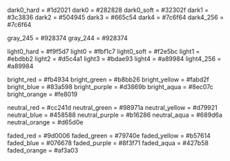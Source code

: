 dark0_hard  = #1d2021
dark0       = #282828
dark0_soft  = #32302f
dark1       = #3c3836
dark2       = #504945
dark3       = #665c54
dark4       = #7c6f64
dark4_256   = #7c6f64

gray_245    = #928374
gray_244    = #928374

light0_hard = #f9f5d7
light0      = #fbf1c7
light0_soft = #f2e5bc
light1      = #ebdbb2
light2      = #d5c4a1
light3      = #bdae93
light4      = #a89984
light4_256  = #a89984

bright_red     = #fb4934
bright_green   = #b8bb26
bright_yellow  = #fabd2f
bright_blue    = #83a598
bright_purple  = #d3869b
bright_aqua    = #8ec07c
bright_orange  = #fe8019

neutral_red    = #cc241d
neutral_green  = #98971a
neutral_yellow = #d79921
neutral_blue   = #458588
neutral_purple = #b16286
neutral_aqua   = #689d6a
neutral_orange = #d65d0e

faded_red      = #9d0006
faded_green    = #79740e
faded_yellow   = #b57614
faded_blue     = #076678
faded_purple   = #8f3f71
faded_aqua     = #427b58
faded_orange   = #af3a03
